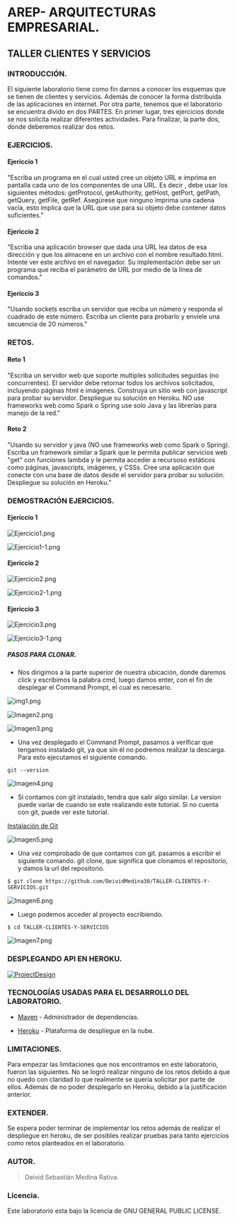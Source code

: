 # AREP- ARQUITECTURAS EMPRESARIAL.

## TALLER CLIENTES Y SERVICIOS

### INTRODUCCIÓN.

El siguiente laboratorio tiene como fin darnos a conocer los esquemas que se tienen de clientes y servicios. 
Además de conocer la forma distribuida de las aplicaciones en internet. Por otra parte, 
tenemos que el laboratorio se encuentra divido en dos PARTES. En primer lugar, tres ejercicios donde se nos solicita realizar diferentes actividades.
Para finalizar, la parte dos, donde deberemos realizar dos retos.

### EJERCICIOS.

#### Ejericcio 1

"Escriba un programa en el cual usted cree un objeto URL e imprima en pantalla cada uno de los componentes de una URL.
Es decir , debe usar los siguientes métodos: getProtocol, getAuthority, getHost, getPort, getPath, getQuery, getFile,
getRef. Asegúrese que ninguno imprima una cadena vacía, esto implica que la URL que use para su objeto debe contener
datos suficientes."

#### Ejericcio 2

"Escriba una aplicación browser que dada una URL lea datos de esa dirección y que los almacene en un archivo con el nombre
resultado.html. Intente ver este archivo en el navegador. Su implementación debe ser un programa que reciba el parámetro
de URL por medio de la línea de comandos."

#### Ejericcio 3

"Usando sockets escriba un servidor que reciba un número y responda el cuadrado de este número. Escriba un cliente para probarlo
y envíele una secuencia de 20 números."

### RETOS.

#### Reto 1

"Escriba un servidor web que soporte multiples solicitudes seguidas (no concurrentes). El servidor debe retornar todos
los archivos solicitados, incluyendo páginas html e imágenes. Construya un sitio web con javascript para probar su 
servidor. Despliegue su solución en Heroku. NO use frameworks web como Spark o Spring use solo Java y las librerías
para manejo de la red."

#### Reto 2

"Usando su servidor y java (NO use frameworks web como Spark o Spring). Escriba un framework similar a Spark que le
permita publicar servicios web "get" con funciones lambda y le permita acceder a recursoso estáticos como páginas,
javascripts, imágenes, y CSSs. Cree una aplicación que conecte con una base de datos desde el servidor para probar
su solución. Despliegue su solución en Heroku."

### DEMOSTRACIÓN EJERCICIOS.

#### Ejericcio 1

![Ejercicio1.png](https://i.postimg.cc/D0BywD3r/Ejercicio1.png)

![Ejercicio1-1.png](https://i.postimg.cc/Kc6ynxJ1/Ejercicio1-1.png)

#### Ejericcio 2

![Ejercicio2.png](https://i.postimg.cc/L8v70pBB/Ejercicio2.png)

![Ejercicio2-1.png](https://i.postimg.cc/tgYrSVgp/Ejercicio2-1.png)

#### Ejericcio 3

![Ejercicio3.png](https://i.postimg.cc/SQ7GGGGc/Ejercicio3.png)

![Ejercicio3-1.png](https://i.postimg.cc/HnBX1BSK/Ejercicio3-1.png)

##### PASOS PARA CLONAR.

-  Nos dirigimos a la parte superior de nuestra ubicación, donde daremos click y escribimos la palabra cmd, luego damos enter, con el fin de desplegar 
el Command Prompt, el cual es necesario.

![img1.png](https://i.postimg.cc/GmSNVZZL/img1.png)

![Imagen2.png](https://i.postimg.cc/vB5N1DDT/Imagen2.png)

![Imagen3.png](https://i.postimg.cc/T3hNVthZ/Imagen3.png)

- Una vez desplegado el Command Prompt, pasamos a verificar que tengamos instalado git, ya que sin él no podremos realizar la descarga.
Para esto ejecutamos el siguiente comando.

`git --version`

![Imagen4.png](https://i.postimg.cc/nh5R0qDM/Imagen4.png)

- Si contamos con git instalado, tendra que salir algo similar. La version puede variar de cuando se este realizando este tutorial. 
Si no cuenta con git, puede ver este tutorial.

[Instalación de Git][id/name] 

[id/name]: https://www.youtube.com/watch?v=cYLapo1FFmA

![Imagen5.png](https://i.postimg.cc/fR6CxZG9/Imagen5.png)

-  Una vez comprobado de que contamos con git. pasamos a escribir el siguiente comando. git clone, 
que significa que clonamos el repositorio, y damos la url del repositorio.

`$ git clone https://github.com/DeividMedina30/TALLER-CLIENTES-Y-SERVICIOS.git`

![Imagen6.png](https://i.postimg.cc/gjkHY0Zf/Imagen6.png)

- Luego podemos acceder al proyecto escribiendo.

`$ cd TALLER-CLIENTES-Y-SERVICIOS`

![Imagen7.png](https://i.postimg.cc/ZKnx2CZN/Imagen7.png)

### DESPLEGANDO API EN HEROKU.

[![ProjectDesign](https://www.herokucdn.com/deploy/button.png)](https://areptemperatura.herokuapp.com/)


### TECNOLOGÍAS USADAS PARA EL DESARROLLO DEL LABORATORIO.

* [Maven](https://maven.apache.org/) - Administrador de dependencias.

* [Heroku](https://heroku.com) - Plataforma de despliegue en la nube.

### LIMITACIONES.

Para empezar las limitaciones que nos encontramos en este laboratorio, fueron las siguientes.
No se logró realizar ninguno de los retos debido a que no quedo con claridad lo que realmente se
quería solicitar por parte de ellos. Además de no poder desplegarlo en Heroku, debido a la justificación
anterior.

### EXTENDER.

Se espera poder terminar de implementar los retos además de realizar el despliegue en heroku, de
ser posibles realizar pruebas para tanto ejercicios como retos planteados en el laboratorio.
 
### AUTOR.

> Deivid Sebastián Medina Rativa. 

### Licencia.

Este laboratorio esta bajo la licencia de GNU GENERAL PUBLIC LICENSE.
